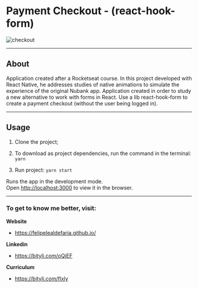 # Payment Checkout - (react-hook-form)

![checkout](https://user-images.githubusercontent.com/64376829/87794818-93f2ef80-c81d-11ea-9e9c-54c18955eb45.png)

----
## About

Application created after a Rocketseat course. In this project developed with React Native, he addresses studies of native animations to simulate the experience of the original Nubank app.
Application created in order to study a new alternative to work with forms in React. Use a lib react-hook-form to create a payment checkout (without the user being logged in).

----
## Usage

1. Clone the project;

2. To download as project dependencies, run the command in the terminal: ```yarn```

3. Run project: ```yarn start```

Runs the app in the development mode.<br />
Open [http://localhost:3000](http://localhost:3000) to view it in the browser.

----
### To get to know me better, visit:

**Website**

* https://felipelealdefaria.github.io/

**Linkedin**

* https://bityli.com/oQjEF

**Curriculum**

* https://bityli.com/flxly
